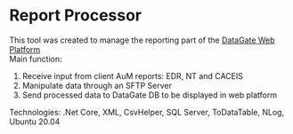 # Report Processor

This tool was created to manage the reporting part of the [DataGate Web Platform](https://github.com/PhilShishov/DataGate) </br>
Main function:
 1. Receive input from client AuM reports: EDR, NT and CACEIS
 2. Manipulate data through an SFTP Server
 3. Send processed data to DataGate DB to be displayed in web platform

Technologies:
.Net Core, XML, CsvHelper, SQL Server, ToDataTable, NLog, Ubuntu 20.04


